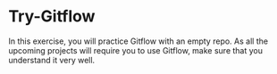 # Try-Gitflow

In this exercise, you will practice Gitflow with an empty repo. As all the upcoming projects will require you to use Gitflow, make sure that you understand it very well.